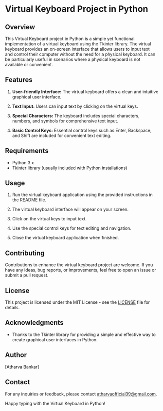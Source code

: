# Virtual Keyboard Project in Python

## Overview

This Virtual Keyboard project in Python is a simple yet functional implementation of a virtual keyboard using the Tkinter library. The virtual keyboard provides an on-screen interface that allows users to input text and control their computer without the need for a physical keyboard. It can be particularly useful in scenarios where a physical keyboard is not available or convenient.

## Features

1. **User-friendly Interface:** The virtual keyboard offers a clean and intuitive graphical user interface.

2. **Text Input:** Users can input text by clicking on the virtual keys.

3. **Special Characters:** The keyboard includes special characters, numbers, and symbols for comprehensive text input.

4. **Basic Control Keys:** Essential control keys such as Enter, Backspace, and Shift are included for convenient text editing.

## Requirements

- Python 3.x
- Tkinter library (usually included with Python installations)

## Usage

1. Run the virtual keyboard application using the provided instructions in the README file.

2. The virtual keyboard interface will appear on your screen.

3. Click on the virtual keys to input text.

4. Use the special control keys for text editing and navigation.

5. Close the virtual keyboard application when finished.

## Contributing

Contributions to enhance the virtual keyboard project are welcome. If you have any ideas, bug reports, or improvements, feel free to open an issue or submit a pull request.

## License

This project is licensed under the MIT License - see the [LICENSE](LICENSE) file for details.

## Acknowledgments

- Thanks to the Tkinter library for providing a simple and effective way to create graphical user interfaces in Python.

## Author

[Atharva Bankar]

## Contact

For any inquiries or feedback, please contact atharvaofficial39@gmail.com.

Happy typing with the Virtual Keyboard in Python!

